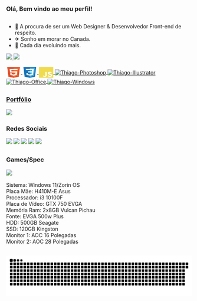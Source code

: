 ### Olá, Bem vindo ao meu perfil!
##
- 🔭 A procura de ser um Web Designer & Desenvolvedor Front-end de respeito.
- ✈ Sonho em morar no Canada.
- 🧐 Cada dia evoluindo mais.

 <div>
  <a href="https://github.com/thiagohenr1">
  <img height="180em" src="https://github-readme-stats.vercel.app/api?username=thiagohenr1&show_icons=true&theme=chartreuse-dark&include_all_commits=true&count_private=true&border_radius=15px"/>
  <img height="180em" src="https://github-readme-stats.vercel.app/api/top-langs/?username=thiagohenr1&layout=compact&langs_count=7&theme=chartreuse-dark&border_radius=15px"/>
</div>
  
<div style="display: inline_block"><br>
  <img align="center" alt="Thiago-HTML" height="30" width="40" src="https://raw.githubusercontent.com/devicons/devicon/master/icons/html5/html5-original.svg">
  <img align="center" alt="Thiago-CSS" height="30" width="40" src="https://raw.githubusercontent.com/devicons/devicon/master/icons/css3/css3-original.svg">
  <img align="center" alt="Thiago-Js" height="30" width="40" src="https://raw.githubusercontent.com/devicons/devicon/master/icons/javascript/javascript-plain.svg">
  <img align="center" alt="Thiago-Photoshop" height="30" width="30" src="https://insmac.org/uploads/posts/2020-10/1603470791_adobe-photoshop-2021.png">
  <img align="center" alt="Thiago-Illustrator" height="30" width="30" src="https://insmac.org/uploads/posts/2020-08/1597638381_illustrator.png">
  <img align="center" alt="Thiago-Office" height="30" width="30" src="https://upload.wikimedia.org/wikipedia/commons/thumb/5/5f/Microsoft_Office_logo_%282019%E2%80%93present%29.svg/480px-Microsoft_Office_logo_%282019%E2%80%93present%29.svg.png">
  <img align="center" alt="Thiago-Windows" height="30" width="30" src="https://logospng.org/download/windows-11/logo-windows-11-icon-1024.png">
</div>
  
##

### Portfólio
<div>
  <a href="https://onedrive.live.com/?auth=1&id=AB49791FFA432795%212821&cid=AB49791FFA432795" target="_blank"><img src="https://img.shields.io/badge/-Trabalhos%20de%20Design-blue?style=for-the-badge&logo=appveyo" target="_blank"></a>
 
### Redes Sociais
<div>
  <a href="https://api.whatsapp.com/send?phone=5511966101861" target="_blank"><img src="https://img.shields.io/badge/WhatsApp-25D366?style=for-the-badge&logo=whatsapp&logoColor=white" target="_blank"></a>
  <a href="https://www.instagram.com/henr1_thiago" target="_blank"><img src="https://img.shields.io/badge/-Instagram-%23E4405F?style=for-the-badge&logo=instagram&logoColor=white" target="_blank"></a>
  <a href="https://www.facebook.com/ThiagoHenr1/" target="_blank"><img src="https://img.shields.io/badge/Facebook-1877F2?style=for-the-badge&logo=facebook&logoColor=white" target="_blank"></a>
  <a href = "mailto:souzathiagohenrique12gmail.com"><img src="https://img.shields.io/badge/Gmail-D14836?style=for-the-badge&logo=gmail&logoColor=white" target="_blank"></a>
  <a href="https://www.linkedin.com/in/thiagohenr1/" target="_blank"><img src="https://img.shields.io/badge/-LinkedIn-%230077B5?style=for-the-badge&logo=linkedin&logoColor=white" target="_blank"></a> 

##

### Games/Spec
  <a href="https://steamcommunity.com/id/Thiagohenr1/" target="_blank"><img src="https://img.shields.io/badge/Steam-000000?style=for-the-badge&logo=steam&logoColor=white" target="_blank"></a>
  <p>
  Sistema: Windows 11/Zorin OS<br>
  Placa Mãe: H410M-E Asus<br>
  Processador: i3 10100F<br>
  Placa de Vídeo: GTX 750 EVGA<br>
  Memória Ram: 2x8GB Vulcan Pichau<br>
  Fonte: EVGA 500w Plus<br>
  HDD: 500GB Seagate<br>
  SSD: 120GB Kingston<br>
  Monitor 1: AOC 16 Polegadas<br>
  Monitor 2: AOC 28 Polegadas<br>
  </p>

##
</div>

![Snake animation](https://github.com/thiagohenr1/thiagohenr1/blob/output/github-contribution-grid-snake.svg)
  
##
